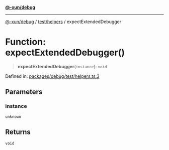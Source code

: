 [**@-xun/debug**](../../../README.md)

***

[@-xun/debug](../../../README.md) / [test/helpers](../README.md) / expectExtendedDebugger

# Function: expectExtendedDebugger()

> **expectExtendedDebugger**(`instance`): `void`

Defined in: [packages/debug/test/helpers.ts:3](https://github.com/Xunnamius/rejoinder/blob/209c7f2944f337141443b6e2663c00e5b47b6857/packages/debug/test/helpers.ts#L3)

## Parameters

### instance

`unknown`

## Returns

`void`
